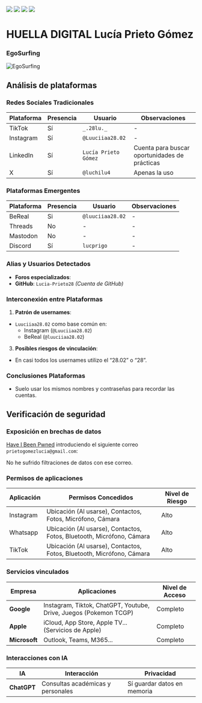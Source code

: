 [![](https://img.shields.io/badge/-Inicio-FFF?style=flat&logo=Emlakjet&logoColor=black)](/README.md) [![](https://img.shields.io/badge/-Entrega_2-FFF?style=flat&logo=openstreetmap&logoColor=black)](/Entregas/Entrega-2/ModeloDeNegocio.md)  [![](https://img.shields.io/badge/-Entrega_3-FFF?style=flat&logo=openstreetmap&logoColor=black)](/Entregas/Entrega-3/DocumentoAnalisis.md)  [![](https://img.shields.io/badge/-Entrega_4-FFF?style=flat&logo=openstreetmap&logoColor=black)]()


# HUELLA DIGITAL Lucía Prieto Gómez


### EgoSurfing


![EgoSurfing](/Documentos/Imagenes/eggoSurfingLuciaPrieto.jpeg)


## Análisis de plataformas


### Redes Sociales Tradicionales
| Plataforma   | Presencia | Usuario        | Observaciones |
|--------------|-----------|----------------|---------------|
| TikTok     | Sí        | `_.28lu._`| - |
| Instagram    | Sí        | `@Luuciiaa28.02`  | - |
| LinkedIn     | Sí        | `Lucía Prieto Gómez`  | Cuenta para buscar oportunidades de prácticas |
| X            | Sí        | `@luchilu4` | Apenas la uso             |




### Plataformas Emergentes
| Plataforma   | Presencia | Usuario     | Observaciones |
|--------------|-----------|-------------|---------------|
| BeReal       | Si        | `@luuciiaa28.02`  | - |
| Threads      | No        | - | - |
| Mastodon     | No        | -           | - |
| Discord      | Sí        | `lucprigo` | - |


### Alias y Usuarios Detectados
- **Foros especializados**:
 - **GitHub**: `Lucia-Prieto28`
   *(Cuenta de GitHub)*


### Interconexión entre Plataformas


1. **Patrón de usernames**:
  - `Luuciiaa28.02` como base común en:
    - Instagram (`@Luuciiaa28.02`)
    - BeReal (`@luuciiaa28.02`)
       
3. **Posibles riesgos de vinculación**:
  - En casi todos los usernames utilizo el “28.02” o “28”.


### Conclusiones Plataformas
- Suelo usar los mismos nombres y contraseñas para recordar las cuentas.


## Verificación de seguridad


### Exposición en brechas de datos


[Have I Been Pwned](https://haveibeenpwned.com/) introduciendo el siguiente correo `prietogomezlucia@gmail.com`:


No he sufrido filtraciones de datos con ese correo.


### Permisos de aplicaciones
| Aplicación  | Permisos Concedidos | Nivel de Riesgo |
|-----------------------|----------------------|-----------------|
| Instagram | Ubicación (Al usarse), Contactos, Fotos, Micrófono, Cámara | Alto |
| Whatsapp | Ubicación (Al usarse), Contactos, Fotos, Bluetooth, Micrófono, Cámara | Alto |
| TikTok | Ubicación (Al usarse), Contactos, Fotos, Bluetooth, Micrófono, Cámara | Alto |


### Servicios vinculados
| Empresa | Aplicaciones | Nivel de Acceso |
|-----------|--------------------------|-----------------|
| **Google** | Instagram, Tiktok, ChatGPT, Youtube, Drive, Juegos (Pokemon TCGP) | Completo |
| **Apple** | iCloud, App Store, Apple TV... (Servicios de Apple) | Completo |
| **Microsoft** | Outlook, Teams, M365... | Completo |


### Interacciones con IA
| IA | Interacción | Privacidad |
|---------------|---------------------|--------------------------|
| **ChatGPT** | Consultas académicas y personales| Sí guardar datos en memoria |
